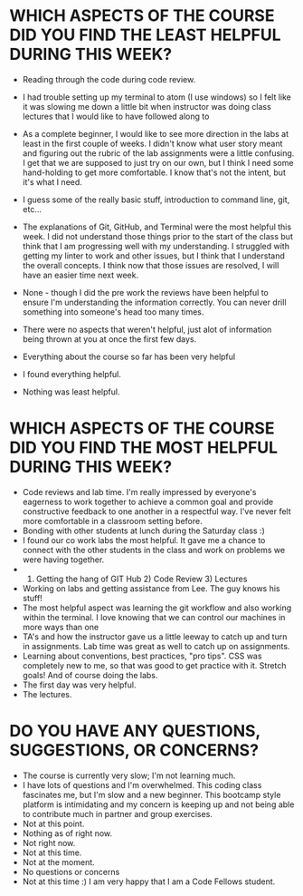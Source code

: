 # WHICH ASPECTS OF THE COURSE DID YOU FIND THE LEAST HELPFUL DURING THIS WEEK?
* Reading through the code during code review.
* I had trouble setting up my terminal to atom (I use windows) so I felt like it was slowing me down a little bit when instructor was doing class lectures that I would like to have followed along to
* As a complete beginner, I would like to see more direction in the labs at least in the first couple of weeks. I didn't know what user story meant and figuring out the rubric of the lab assignments were a little confusing. I get that we are supposed to just try on our own, but I think I need some hand-holding to get more comfortable. I know that's not the intent, but it's what I need.
* I guess some of the really basic stuff, introduction to command line, git, etc...
* The explanations of Git, GitHub, and Terminal were the most helpful this week. I did not understand those things prior to the start of the class but think that I am progressing well with my understanding. I struggled with getting my linter to work and other issues, but I think that I understand the overall concepts. I think now that those issues are resolved, I will have an easier time next week.
* None - though I did the pre work the reviews have been helpful to ensure I'm understanding the information correctly. You can never drill something into someone's head too many times.

* There were no aspects that weren't helpful, just alot of information being thrown at you at once the first few days.
* Everything about the course so far has been very helpful
* I found everything helpful.
* Nothing was least helpful.



# WHICH ASPECTS OF THE COURSE DID YOU FIND THE MOST HELPFUL DURING THIS WEEK?
* Code reviews and lab time. I'm really impressed by everyone's eagerness to work together to achieve a common goal and provide constructive feedback to one another in a respectful way. I've never felt more comfortable in a classroom setting before.
* Bonding with other students at lunch during the Saturday class :)
* I found our co work labs the most helpful. It gave me a chance to connect with the other students in the class and work on problems we were having together.
* 1) Getting the hang of GIT Hub 2) Code Review 3) Lectures
* Working on labs and getting assistance from Lee. The guy knows his stuff!
* The most helpful aspect was learning the git workflow and also working within the terminal. I love knowing that we can control our machines in more ways than one
* TA's and how the instructor gave us a little leeway to catch up and turn in assignments. Lab time was great as well to catch up on assignments.
* Learning about conventions, best practices, "pro tips". CSS was completely new to me, so that was good to get practice with it. Stretch goals! And of course doing the labs.
* The first day was very helpful.
* The lectures.


# DO YOU HAVE ANY QUESTIONS, SUGGESTIONS, OR CONCERNS?
* The course is currently very slow; I'm not learning much.
* I have lots of questions and I'm overwhelmed. This coding class fascinates me, but I'm slow and a new beginner. This bootcamp style platform is intimidating and my concern is keeping up and not being able to contribute much in partner and group exercises.
* Not at this point.
* Nothing as of right now.
* Not right now.
* Not at this time.
* Not at the moment.
* No questions or concerns
* Not at this time :) I am very happy that I am a Code Fellows student.
